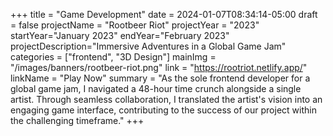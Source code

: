 +++
title = "Game Development"
date = 2024-01-07T08:34:14-05:00
draft = false
projectName = "Rootbeer Riot"
projectYear = "2023"
startYear="January 2023"
endYear="February 2023"
projectDescription="Immersive Adventures in a Global Game Jam"
categories = ["frontend", "3D Design"]
mainImg = "/images/banners/rootbeer-riot.png"
link = "https://rootriot.netlify.app/"
linkName = "Play Now"
summary = "As the sole frontend developer for a global game jam, I navigated a 48-hour time crunch alongside a single artist. Through seamless collaboration, I translated the artist's vision into an engaging game interface, contributing to the success of our project within the challenging timeframe."
+++
